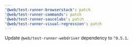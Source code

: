 ```yaml
---
'@web/test-runner-browserstack': patch
'@web/test-runner-commands': patch
'@web/test-runner-saucelabs': patch
'@web/test-runner-visual-regression': patch
---
```


Update `@web/test-runner-webdriver` dependency to `^0.5.1`.
